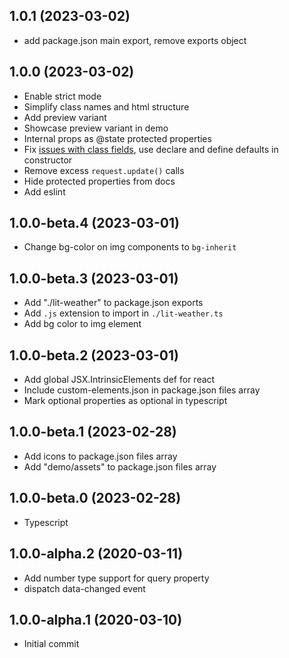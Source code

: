 ## 1.0.1 (2023-03-02)

- add package.json main export, remove exports object

## 1.0.0 (2023-03-02)

- Enable strict mode
- Simplify class names and html structure
- Add preview variant
- Showcase preview variant in demo
- Internal props as @state protected properties
- Fix [issues with class fields](https://lit.dev/docs/components/properties/#avoiding-issues-with-class-fields), use declare and define defaults in constructor
- Remove excess `request.update()` calls
- Hide protected properties from docs
- Add eslint

## 1.0.0-beta.4 (2023-03-01)

- Change bg-color on img components to `bg-inherit`

## 1.0.0-beta.3 (2023-03-01)

- Add "./lit-weather" to package.json exports
- Add `.js` extension to import in `./lit-weather.ts`
- Add bg color to img element

## 1.0.0-beta.2 (2023-03-01)

- Add global JSX.IntrinsicElements def for react
- Include custom-elements.json in package.json files array
- Mark optional properties as optional in typescript

## 1.0.0-beta.1 (2023-02-28)

- Add icons to package.json files array
- Add "demo/assets" to package.json files array

## 1.0.0-beta.0 (2023-02-28)

- Typescript

## 1.0.0-alpha.2 (2020-03-11)

- Add number type support for query property
- dispatch data-changed event

## 1.0.0-alpha.1 (2020-03-10)

- Initial commit
